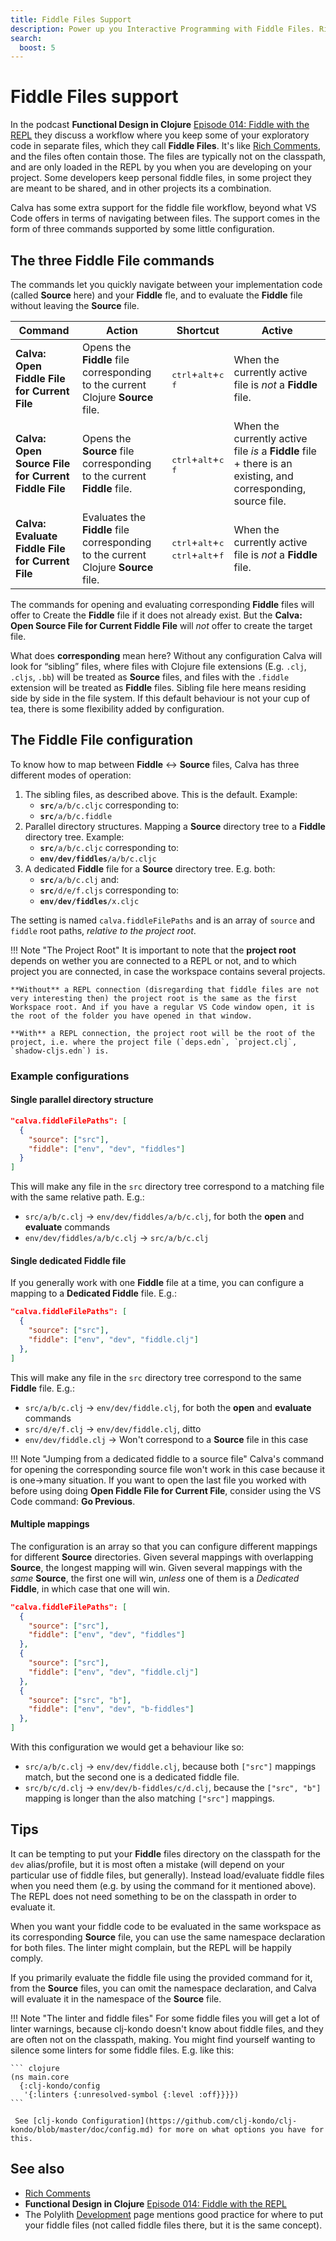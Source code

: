```yaml
---
title: Fiddle Files Support
description: Power up you Interactive Programming with Fiddle Files. Rich Comments in files of their own with some extra Calva treatment to go with them.
search:
  boost: 5
---
```


# Fiddle Files support

In the podcast **Functional Design in Clojure** [Episode 014: Fiddle with the REPL](https://clojuredesign.club/episode/014-fiddle-with-the-repl/) they discuss a workflow where you keep some of your exploratory code in separate files, which they call **Fiddle Files**. It's like [Rich Comments](rich-comments.md), and the files often contain those. The files are typically not on the classpath, and are only loaded in the REPL by you when you are developing on your project. Some developers keep personal fiddle files, in some project they are meant to be shared, and in other projects its a combination.

Calva has some extra support for the fiddle file workflow, beyond what VS Code offers in terms of navigating between files. The support comes in the form of three commands supported by some little configuration.

## The three Fiddle File commands

The commands let you quickly navigate between your implementation code (called **Source** here) and your **Fiddle** fle, and to evaluate the **Fiddle** file without leaving the **Source** file.

| Command | Action | Shortcut | Active |
|---------|--------|----------|--------|
| **Calva: Open Fiddle File for Current File** | Opens the **Fiddle** file corresponding to the current Clojure **Source** file. | <div style="white-space: nowrap; overflow-x: auto;"><kbd>ctrl</kbd>+<kbd>alt</kbd>+<kbd>c</kbd><br><kbd>f</kbd></div> | When the currently active file is _not_ a **Fiddle** file. |
| **Calva: Open Source File for Current Fiddle File** | Opens the **Source** file corresponding to the current **Fiddle** file. | <div style="white-space: nowrap; overflow-x: auto;"><kbd>ctrl</kbd>+<kbd>alt</kbd>+<kbd>c</kbd><br><kbd>f</kbd></div> | When the currently active file _is_ a **Fiddle** file + there is an existing, and corresponding, source file. |
| **Calva: Evaluate Fiddle File for Current File** | Evaluates the **Fiddle** file corresponding to the current Clojure **Source** file. | <div style="white-space: nowrap; overflow-x: auto;"><kbd>ctrl</kbd>+<kbd>alt</kbd>+<kbd>c</kbd><br><kbd>ctrl</kbd>+<kbd>alt</kbd>+<kbd>f</kbd></div> | When the currently active file is _not_ a **Fiddle** file. |

The commands for opening and evaluating corresponding **Fiddle** files will offer to Create the **Fiddle** file if it does not already exist. But the **Calva: Open Source File for Current Fiddle File** will _not_ offer to create the target file.

What does **corresponding** mean here? Without any configuration Calva will look for “sibling” files, where files with Clojure file extensions (E.g. `.clj`, `.cljs`, `.bb`) will be treated as **Source** files, and files with the `.fiddle` extension will be treated as **Fiddle** files. Sibling file here means residing side by side in the file system. If this default behaviour is not your cup of tea, there is some flexibility added by configuration.

## The Fiddle File configuration

To know how to map between **Fiddle** <-> **Source** files, Calva has three different modes of operation:

1. The sibling files, as described above. This is the default. Example:
    * **`src`**`/a/b/c.cljc` corresponding to:
    * **`src`**`/a/b/c.fiddle`
1. Parallel directory structures. Mapping a **Source** directory tree to a **Fiddle** directory tree. Example:
    * **`src`**`/a/b/c.cljc` corresponding to:
    * **`env/dev/fiddles`**`/a/b/c.cljc`
1. A dedicated **Fiddle** file for a **Source** directory tree. E.g. both:
    * **`src`**`/a/b/c.clj` and:
    * **`src`**`/d/e/f.cljs` corresponding to:
    * **`env/dev/fiddles`**`/x.cljc`

The setting is named `calva.fiddleFilePaths` and is an array of `source` and `fiddle` root paths, _relative to the project root_.

!!! Note "The Project Root"
    It is important to note that the **project root** depends on wether you are connected to a REPL or not, and to which project you are connected, in case the workspace contains several projects.

    **Without** a REPL connection (disregarding that fiddle files are not very interesting then) the project root is the same as the first Workspace root. And if you have a regular VS Code window open, it is the root of the folder you have opened in that window.

    **With** a REPL connection, the project root will be the root of the project, i.e. where the project file (`deps.edn`, `project.clj`, `shadow-cljs.edn`) is.

### Example configurations

#### Single parallel directory structure

```json
"calva.fiddleFilePaths": [
  {
    "source": ["src"],
    "fiddle": ["env", "dev", "fiddles"]
  }
]
```

This will make any file in the `src` directory tree correspond to a matching file with the same relative path. E.g.:

* `src/a/b/c.clj` -> `env/dev/fiddles/a/b/c.clj`, for both the **open** and **evaluate** commands
* `env/dev/fiddles/a/b/c.clj` -> `src/a/b/c.clj`

#### Single dedicated Fiddle file

If you generally work with one **Fiddle** file at a time, you can configure a mapping to a **Dedicated Fiddle** file. E.g.:


```json
"calva.fiddleFilePaths": [
  {
    "source": ["src"],
    "fiddle": ["env", "dev", "fiddle.clj"]
  },
]
```

This will make any file in the `src` directory tree correspond to the same **Fiddle** file. E.g.:

* `src/a/b/c.clj` -> `env/dev/fiddle.clj`, for both the **open** and **evaluate** commands
* `src/d/e/f.clj` -> `env/dev/fiddle.clj`, ditto
* `env/dev/fiddle.clj` -> Won't correspond to a **Source** file in this case

!!! Note "Jumping from a dedicated fiddle to a source file"
    Calva's command for opening the corresponding source file won't work in this case because it is one->many situation. If you want to open the last file you worked with before using doing **Open Fiddle File for Current File**, consider using the VS Code command: **Go Previous**.

#### Multiple mappings

The configuration is an array so that you can configure different mappings for different **Source** directories. Given several mappings with overlapping **Source**, the longest mapping will win. Given several mappings with the _same_ **Source**, the first one will win, _unless_ one of them is a _Dedicated_ **Fiddle**, in which case that one will win.

```json
"calva.fiddleFilePaths": [
  {
    "source": ["src"],
    "fiddle": ["env", "dev", "fiddles"]
  },
  {
    "source": ["src"],
    "fiddle": ["env", "dev", "fiddle.clj"]
  },
  {
    "source": ["src", "b"],
    "fiddle": ["env", "dev", "b-fiddles"]
  },
]
```

With this configuration we would get a behaviour like so:

* `src/a/b/c.clj` -> `env/dev/fiddle.clj`, because both `["src"]` mappings match, but the second one is a dedicated fiddle file.
* `src/b/c/d.clj` -> `env/dev/b-fiddles/c/d.clj`, because the `["src", "b"]` mapping is longer than the also matching `["src"]` mappings.

## Tips

It can be tempting to put your **Fiddle** files directory on the classpath for the `dev` alias/profile, but it is most often a mistake (will depend on your particular use of fiddle files, but generally). Instead load/evaluate fiddle files when you need them (e.g. by using the command for it mentioned above). The REPL does not need something to be on the classpath in order to evaluate it.

When you want your fiddle code to be evaluated in the same workspace as its corresponding **Source** file, you can use the same namespace declaration for both files. The linter might complain, but the REPL will be happily comply.

If you primarily evaluate the fiddle file using the provided command for it, from the **Source** files, you can omit the namespace declaration, and Calva will evaluate it in the namespace of the **Source** file.

!!! Note "The linter and fiddle files"
    For some fiddle files you will get a lot of linter warnings, because clj-kondo doesn't know about fiddle files, and they are often not on the classpath, making. You might find yourself wanting to silence some linters for some fiddle files. E.g. like this:

    ``` clojure
    (ns main.core
      {:clj-kondo/config
       '{:linters {:unresolved-symbol {:level :off}}}})
    ```

     See [clj-kondo Configuration](https://github.com/clj-kondo/clj-kondo/blob/master/doc/config.md) for more on what options you have for this.

## See also

* [Rich Comments](rich-comments.md)
* **Functional Design in Clojure** [Episode 014: Fiddle with the REPL](https://clojuredesign.club/episode/014-fiddle-with-the-repl/)
* The Polylith [Development](https://polylith.gitbook.io/poly/architecture/development) page mentions good practice for where to put your fiddle files (not called fiddle files there, but it is the same concept).
